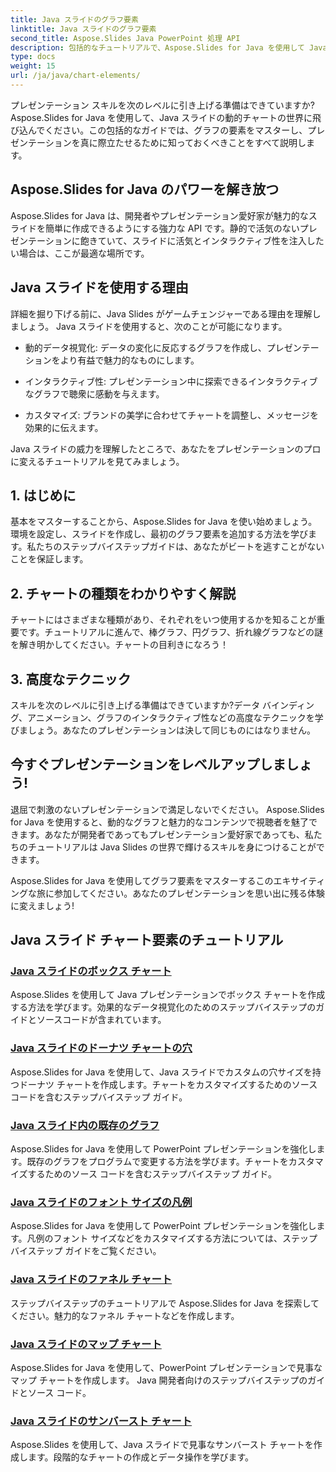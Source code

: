 ```yaml
---
title: Java スライドのグラフ要素
linktitle: Java スライドのグラフ要素
second_title: Aspose.Slides Java PowerPoint 処理 API
description: 包括的なチュートリアルで、Aspose.Slides for Java を使用して Java スライドで動的なグラフを作成する方法を学びます。今すぐプレゼンテーションのスキルを向上させましょう。
type: docs
weight: 15
url: /ja/java/chart-elements/
---
```


プレゼンテーション スキルを次のレベルに引き上げる準備はできていますか? Aspose.Slides for Java を使用して、Java スライドの動的チャートの世界に飛び込んでください。この包括的なガイドでは、グラフの要素をマスターし、プレゼンテーションを真に際立たせるために知っておくべきことをすべて説明します。

## Aspose.Slides for Java のパワーを解き放つ

Aspose.Slides for Java は、開発者やプレゼンテーション愛好家が魅力的なスライドを簡単に作成できるようにする強力な API です。静的で活気のないプレゼンテーションに飽きていて、スライドに活気とインタラクティブ性を注入したい場合は、ここが最適な場所です。

## Java スライドを使用する理由

詳細を掘り下げる前に、Java Slides がゲームチェンジャーである理由を理解しましょう。 Java スライドを使用すると、次のことが可能になります。

- 動的データ視覚化: データの変化に反応するグラフを作成し、プレゼンテーションをより有益で魅力的なものにします。

- インタラクティブ性: プレゼンテーション中に探索できるインタラクティブなグラフで聴衆に感動を与えます。

- カスタマイズ: ブランドの美学に合わせてチャートを調整し、メッセージを効果的に伝えます。

Java スライドの威力を理解したところで、あなたをプレゼンテーションのプロに変えるチュートリアルを見てみましょう。

## 1. はじめに

基本をマスターすることから、Aspose.Slides for Java を使い始めましょう。環境を設定し、スライドを作成し、最初のグラフ要素を追加する方法を学びます。私たちのステップバイステップガイドは、あなたがビートを逃すことがないことを保証します。

## 2. チャートの種類をわかりやすく解説

チャートにはさまざまな種類があり、それぞれをいつ使用するかを知ることが重要です。チュートリアルに進んで、棒グラフ、円グラフ、折れ線グラフなどの謎を解き明かしてください。チャートの目利きになろう！

## 3. 高度なテクニック

スキルを次のレベルに引き上げる準備はできていますか?データ バインディング、アニメーション、グラフのインタラクティブ性などの高度なテクニックを学びましょう。あなたのプレゼンテーションは決して同じものにはなりません。

## 今すぐプレゼンテーションをレベルアップしましょう!

退屈で刺激のないプレゼンテーションで満足しないでください。 Aspose.Slides for Java を使用すると、動的なグラフと魅力的なコンテンツで視聴者を魅了できます。あなたが開発者であってもプレゼンテーション愛好家であっても、私たちのチュートリアルは Java Slides の世界で輝けるスキルを身につけることができます。

Aspose.Slides for Java を使用してグラフ要素をマスターするこのエキサイティングな旅に参加してください。あなたのプレゼンテーションを思い出に残る体験に変えましょう!
## Java スライド チャート要素のチュートリアル
### [Java スライドのボックス チャート](./box-chart-java-slides/)
Aspose.Slides を使用して Java プレゼンテーションでボックス チャートを作成する方法を学びます。効果的なデータ視覚化のためのステップバイステップのガイドとソースコードが含まれています。
### [Java スライドのドーナツ チャートの穴](./doughnut-chart-hole-java-slides/)
Aspose.Slides for Java を使用して、Java スライドでカスタムの穴サイズを持つドーナツ チャートを作成します。チャートをカスタマイズするためのソース コードを含むステップバイステップ ガイド。
### [Java スライド内の既存のグラフ](./existing-chart-java-slides/)
Aspose.Slides for Java を使用して PowerPoint プレゼンテーションを強化します。既存のグラフをプログラムで変更する方法を学びます。チャートをカスタマイズするためのソース コードを含むステップバイステップ ガイド。
### [Java スライドのフォント サイズの凡例](./font-size-legend-java-slides/)
Aspose.Slides for Java を使用して PowerPoint プレゼンテーションを強化します。凡例のフォント サイズなどをカスタマイズする方法については、ステップバイステップ ガイドをご覧ください。
### [Java スライドのファネル チャート](./funnel-chart-java-slides/)
ステップバイステップのチュートリアルで Aspose.Slides for Java を探索してください。魅力的なファネル チャートなどを作成します。
### [Java スライドのマップ チャート](./map-chart-java-slides/)
Aspose.Slides for Java を使用して、PowerPoint プレゼンテーションで見事なマップ チャートを作成します。 Java 開発者向けのステップバイステップのガイドとソース コード。
### [Java スライドのサンバースト チャート](./sunburst-chart-java-slides/)
Aspose.Slides を使用して、Java スライドで見事なサンバースト チャートを作成します。段階的なチャートの作成とデータ操作を学びます。
